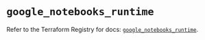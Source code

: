 # `google_notebooks_runtime`

Refer to the Terraform Registry for docs: [`google_notebooks_runtime`](https://registry.terraform.io/providers/hashicorp/google-beta/5.39.0/docs/resources/google_notebooks_runtime).

